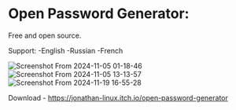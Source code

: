 # Open Password Generator:
Free and open source.

Support: 
-English
-Russian
-French

![Screenshot From 2024-11-05 01-18-46](https://github.com/user-attachments/assets/fd362cd4-85d0-4625-b69e-73c3925bca2d)
![Screenshot From 2024-11-05 13-13-57](https://github.com/user-attachments/assets/bc81efba-7c7f-4e8c-ab51-9f9b5ed86da9)
![Screenshot From 2024-11-19 16-55-28](https://github.com/user-attachments/assets/fc6ecfa7-b2b9-4d9d-bbc8-f444920a9955)

Download - https://jonathan-linux.itch.io/open-password-generator
